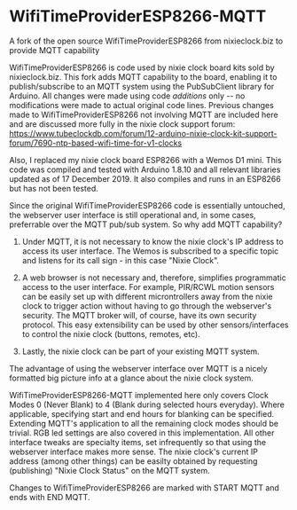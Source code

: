 # WifiTimeProviderESP8266-MQTT
A fork of the open source WifiTimeProviderESP8266 from nixieclock.biz to provide MQTT capability

WifiTimeProviderESP8266 is code used by nixie clock board kits sold by nixieclock.biz. This fork adds MQTT capability to the board, enabling it to publish/subscribe to an MQTT system using the PubSubClient library for Arduino. All changes were made using code *additions* only -- no modifications were made to actual original code lines. Previous changes made to WifiTimeProviderESP8266 not involving MQTT are included here and are discussed more fully in the nixie clock support forum: https://www.tubeclockdb.com/forum/12-arduino-nixie-clock-kit-support-forum/7690-ntp-based-wifi-time-for-v1-clocks

Also, I replaced my nixie clock board ESP8266 with a Wemos D1 mini. This code was compiled and tested with Arduino 1.8.10 and all relevant libraries updated as of 17 December 2019. It also compiles and runs in an ESP8266 but has not been tested.

Since the original WifiTimeProviderESP8266 code is essentially untouched, the webserver user interface is still operational and, in some cases, preferrable over the MQTT pub/sub system. So why add MQTT capability?

1.  Under MQTT, it is not necessary to know the nixie clock's IP address to access its user interface. The Wemos is subscribed to a specific topic and listens for its call sign - in this case "Nixie Clock".
    
2.  A web browser is not necessary and, therefore, simplifies programmatic access to the user interface. For example, PIR/RCWL motion sensors can be easily set up with different microntrollers away from the nixie clock to trigger action without having to go through the webserver's security. The MQTT broker will, of course, have its own security protocol. This easy extensibility can be used by other sensors/interfaces to control the nixie clock (buttons, remotes, etc).
    
3.  Lastly, the nixie clock can be part of your existing MQTT system. 
    
The advantage of using the webserver interface over MQTT is a nicely formatted big picture info at a glance about the nixie clock system. 

WifiTimeProviderESP8266-MQTT implemented here only covers Clock Modes 0 (Never Blank) to 4 (Blank during selected hours everyday). Where applicable, specifying start and end hours for blanking can be specified. Extending MQTT's application to all the remaining clock modes should be trivial. RGB led settings are also covered in this implementation. All other interface tweaks are specialty items, set infrequently so that using the webserver interface makes more sense. The nixie clock's current IP address (among other things) can be easilty obtained by requesting (publishing) "Nixie Clock Status" on the MQTT system. 

Changes to WifiTimeProviderESP8266 are marked with START MQTT and ends with END MQTT. 
